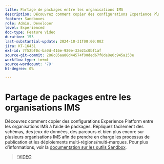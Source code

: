 ```yaml
---
title: Partage de packages entre les organisations IMS
description: Découvrez comment copier des configurations Experience Platform entre les organisations IMS à l’aide de packages. Répliquez facilement des schémas, des jeux de données, des parcours et bien plus encore sur plusieurs organisations IMS afin de prendre en charge les déploiements multi-régions/multi-marques.
feature: Sandboxes
role: Admin, Developer
level: Experienced
doc-type: Feature Video
duration: 153
last-substantial-update: 2024-10-31T00:00:00Z
jira: KT-16431
exl-id: 7f52bf0c-ba0d-416e-920e-32e21c0bf1af
source-git-commit: 286c85aa88d44574f00ded67f0de8e0c945a153e
workflow-type: tm+mt
source-wordcount: '79'
ht-degree: 0%

---
```


# Partage de packages entre les organisations IMS

Découvrez comment copier des configurations Experience Platform entre les organisations IMS à l’aide de packages. Répliquez facilement des schémas, des jeux de données, des parcours et bien plus encore sur plusieurs organisations IMS afin de prendre en charge les processus de publication et les déploiements multi-régions/multi-marques. Pour plus d’informations, voir la [documentation sur les outils Sandbox](https://experienceleague.adobe.com/fr/docs/experience-platform/sandbox/ui/sharing-packages-across-orgs).

>[!VIDEO](https://video.tv.adobe.com/v/3443919/?learn=on&enablevpops&captions=fre_fr)
